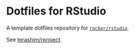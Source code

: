 Dotfiles for RStudio
========================================

A template dotfiles repository for [`rocker/rstudio`](https://hub.docker.com/r/rocker/rstudio).

See [terashim/rproject](https://github.com/terashim/rproject).
